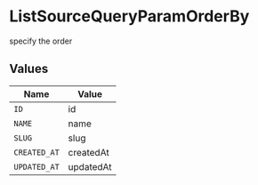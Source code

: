 # ListSourceQueryParamOrderBy

specify the order


## Values

| Name         | Value        |
| ------------ | ------------ |
| `ID`         | id           |
| `NAME`       | name         |
| `SLUG`       | slug         |
| `CREATED_AT` | createdAt    |
| `UPDATED_AT` | updatedAt    |